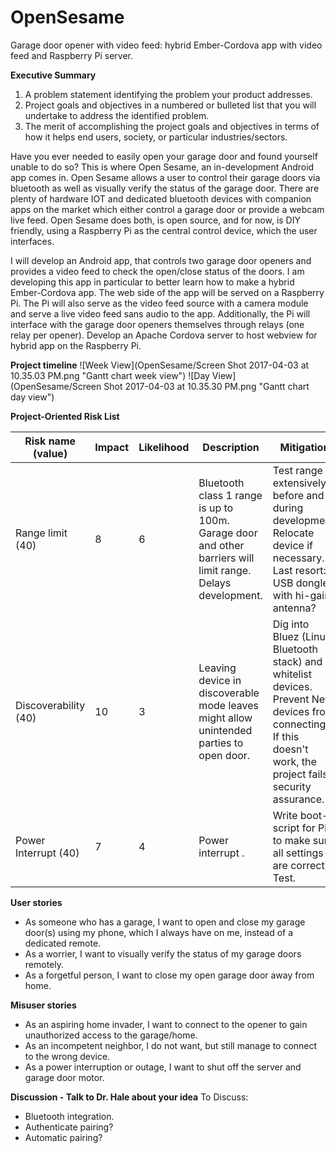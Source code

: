 # OpenSesame
Garage door opener with video feed: hybrid Ember-Cordova app with video feed and Raspberry Pi server.

**Executive Summary**
1. A problem statement identifying the problem your product addresses.
2. Project goals and objectives in a numbered or bulleted list that you will undertake to address the identified problem.
3. The merit of accomplishing the project goals and objectives in terms of how it helps end users, society, or particular industries/sectors.

Have you ever needed to easily open your garage door and found yourself unable to do so? This is where Open Sesame, an in-development Android app comes in. Open Sesame allows a user to control their garage doors via bluetooth as well as visually verify the status of the garage door. There are plenty of hardware IOT and dedicated bluetooth devices with companion apps on the market which either control a garage door or provide a webcam live feed. Open Sesame does both, is open source, and for now, is DIY friendly, using a Raspberry Pi as the central control device, which the user interfaces.

I will develop an Android app, that controls two garage door openers and provides a video feed to check the open/close status of the doors. I am developing this app in particular to better learn how to make a hybrid Ember-Cordova app. The web side of the app will be served on a Raspberry Pi. The Pi will also serve as the video feed source with a camera module and serve a live video feed sans audio to the app. Additionally, the Pi will interface with the garage door openers themselves through relays (one relay per opener).
Develop an Apache Cordova server to host webview for hybrid app on the Raspberry Pi.


**Project timeline**
![Week View](OpenSesame/Screen Shot 2017-04-03 at 10.35.03 PM.png "Gantt chart week view")
![Day View](OpenSesame/Screen Shot 2017-04-03 at 10.35.30 PM.png "Gantt chart day view")


**Project-Oriented Risk List**

|Risk name (value)  | Impact     | Likelihood | Description | Mitigation |
|-------------------|------------|------------|-------------|------------|
|Range limit (40) | 8 | 6 | Bluetooth class 1 range is up to 100m. Garage door and other barriers will limit range. Delays development. | Test range extensively before and during development. Relocate device if necessary. Last resort: USB dongle with hi-gain antenna?|
|Discoverability (40) | 10 | 3 | Leaving device in discoverable mode leaves might allow unintended parties to open door. | Dig into Bluez (Linux Bluetooth stack) and whitelist devices. Prevent New devices from connecting. If this doesn't work, the project fails security assurance.|
|Power Interrupt (40) | 7 | 4 | Power interrupt . | Write boot-script for Pi to make sure all settings are correct. Test.|


**User stories**
  * As someone who has a garage, I want to open and close my garage door(s) using my phone, which I always have on me, instead of a dedicated remote.
  * As a worrier, I want to visually verify the status of my garage doors remotely.
  * As a forgetful person, I want to close my open garage door away from home.

**Misuser stories**
  * As an aspiring home invader, I want to connect to the opener to gain unauthorized access to the garage/home.
  * As an incompetent neighbor, I do not want, but still manage to connect to the wrong device.
  * As a power interruption or outage, I want to shut off the server and garage door motor.

**Discussion - Talk to Dr. Hale about your idea**
To Discuss:
 * Bluetooth integration.
 * Authenticate pairing?
 * Automatic pairing?

